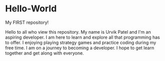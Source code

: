 # Hello-World
My FIRST repository!

Hello to all who view this repository. My name is Urvik Patel and I'm an aspiring developer.
I am here to learn and explore all that programming has to offer.
I enjoying playing strategy games and practice coding during my free time.
I am on a journey to becoming a developer. I hope to get learn together and get along with everyone.
